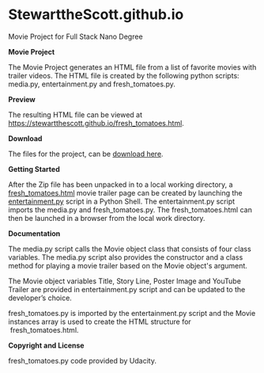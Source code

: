 # StewarttheScott.github.io
Movie Project for Full Stack Nano Degree


**Movie Project**

The Movie Project generates an HTML file from a list of
favorite movies with trailer videos. The HTML file is created by the following python
scripts: media.py, entertainment.py and fresh_tomatoes.py. 

**Preview**

The resulting HTML file can be viewed at https://stewartthescott.github.io/fresh_tomatoes.html.

**Download**

The files for the project, can be [download here](https://stewartthescott.github.io/download/StewarttheScott.github.io-master.zip).

**Getting Started**

After the Zip file has been unpacked in to a local working directory, a [fresh_tomatoes.html](https://stewartthescott.github.io/fresh_tomatoes.html)
movie trailer page can be created by launching the [entertainment.py](https://github.com/StewarttheScott/StewarttheScott.github.io/blob/master/entertainment.py) script in a Python Shell. The entertainment.py
script imports the media.py and fresh_tomatoes.py. The fresh_tomatoes.html can then be launched in 
a browser from the local work directory.

**Documentation**

The media.py script calls the Movie object class that
consists of four class variables. The media.py script also provides the
constructor and a class method for playing a movie trailer based on the Movie
object's argument. 

The Movie object variables Title, Story Line, Poster
Image and YouTube Trailer are provided in entertainment.py script and can be updated to the developer’s choice.

fresh_tomatoes.py is imported by the entertainment.py script and the Movie
instances array is used to create the HTML structure for  fresh_tomatoes.html.

**Copyright and License**

fresh_tomatoes.py code provided by Udacity.


 

